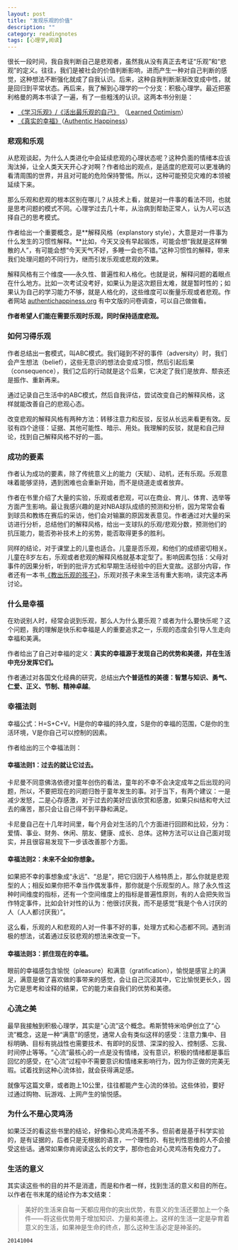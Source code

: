 ```yaml
---
layout: post
title: "发现乐观的价值"
description: ""
category: readingnotes
tags: [心理学,阅读]
---
```


很长一段时间，我自我判断自己是悲观者，虽然我从没有真正去考证“乐观”和“悲观”的定义。往往，我们是被社会的价值判断影响，进而产生一种对自己判断的感觉，这种想法不断强化就成了自我认识。后来，这种自我判断渐渐改变成中性，就是回归到平常状态。再后来，我了解到心理学的一个分支：积极心理学。最近把塞利格曼的两本书读了一遍，有了一些粗浅的认识。这两本书分别是：

+ [《学习乐观》/《活出最乐观的自己》](http://book.douban.com/subject/4934590/) （[Learned Optimism](http://book.douban.com/subject/1759903/)）
+ [《真实的幸福》](http://book.douban.com/subject/4934733/)（[Authentic Happiness](http://book.douban.com/subject/1764467/)）

### 悲观和乐观

从悲观谈起，为什么人类进化中会延续悲观的心理状态呢？这种负面的情绪本应该淘汰掉，让全人类天天开心才对啊？作者给出的观点，是适度的悲观可以更准确的看清周围的世界，并且对可能的危险保持警惕。所以，这种可能预见灾难的本领被延续下来。

那么乐观和悲观的根本区别在哪儿？从技术上看，就是对一件事的看法不同，也就是思考问题的模式不同。心理学过去几十年，从治病到帮助正常人，认为人可以选择自己的思考模式。

作者给出一个重要概念，是**解释风格（explanstory style），大意是对一件事为什么发生的习惯性解释。**比如，今天又没有早起锻炼，可能会想“我就是这样懒散的人”，有可能会想“今天天气不好，多睡一会也不错。”这种习惯性的解释，带来我们处理问题的不同行为，继而引发乐观或悲观的效果。

解释风格有三个维度——永久性、普遍性和人格化。也就是说，解释问题的着眼点在什么地方。比如一次考试没考好，如果认为是这次题目太难，就是暂时性的；如果认为自己的学习能力不够，就是人格化的，这些维度可以衡量乐观或者悲观。作者网站 [authentichappiness.org](http://authentichappiness.org/) 有中文版的问卷调查，可以自己做做看。

**作者希望人们能在需要乐观时乐观，同时保持适度悲观。**

### 如何习得乐观

作者总结出一套模式，叫ABC模式。我们碰到不好的事件（adversity）时，我们会产生想法（belief），这些无意识的想法会变成习惯，然后引起后果（consequence），我们之后的行动就是这个后果，它决定了我们是放弃、颓丧还是振作、重新再来。

通过记录自己生活中的ABC模式，然后自我评估，尝试改变自己的解释风格，这样就能改善自己的悲观心态。

改变悲观的解释风格有两种方法：转移注意力和反驳，反驳从长远来看更有效。反驳有四个途径：证据、其他可能性、暗示、用处。我理解的反驳，就是和自己辩论，找到自己解释风格不好的一面。

### 成功的要素

作者认为成功的要素，除了传统意义上的能力（天赋）、动机，还有乐观。乐观意味着能够坚持，遇到困难也会重新开始，而不是绕道走或者放弃。

作者在书里介绍了大量的实验，乐观或者悲观，可以在商业、育儿、体育、选举等方面产生影响。最让我感兴趣的是对NBA球队成绩的预测和分析，因为常常会看到球员和教练在赛后的采访，他们会对输赢的原因发表意见。作者通过对大量的采访进行分析，总结他们的解释风格，给出一支球队的乐观/悲观分数，预测他们的抗压能力，能否弥补技术上的劣势，能否取得更多的胜利。

同样的结论，对于课堂上的儿童也适合。儿童是否乐观，和他们的成绩密切相关。儿童在8岁左右，乐观或者悲观的解释风格就基本定型了。影响因素包括：父母对事件的因果分析，听到的批评方式和早期生活经验中的巨大变故。这部分内容，作者还有一本书[《教出乐观的孩子》](http://book.douban.com/subject/5299980/)，乐观对孩子未来生活有重大影响，读完这本再讨论。

### 什么是幸福

在劝说别人时，经常会说到乐观，那么人为什么要乐观？或者为什么要快乐呢？这个问题，我的理解是快乐和幸福是人的重要追求之一，乐观的态度会引导人生走向幸福和美满。

作者给出了自己对幸福的定义：**真实的幸福源于发现自己的优势和美德，并在生活中充分发挥它们。**

作者通过对各国文化经典的研究，总结出**六个普适性的美德：智慧与知识、勇气、仁爱、正义、节制、精神卓越**。

### 幸福法则

幸福公式：H=S+C+V。H是你的幸福的持久度，S是你的幸福的范围，C是你的生活环境，V是你自己可以控制的因素。

作者给出的三个幸福法则：

#### 幸福法则1：过去的就让它过去。

卡尼曼不同意佛洛依德对童年创伤的看法，童年的不幸不会决定成年之后出现的问题，所以，不要把现在的问题归咎于童年发生的事。对于当下，有两个建议：一是减少发怒，二是心存感激，对于过去的美好应该欣赏和感激，如果只纠结和夸大过去的痛苦，那只会让自己得不到平静和满足。

卡尼曼自己在十几年时间里，每个月会对生活的几个方面进行回顾和比较，分为：爱情、事业、财务、休闲、朋友、健康、成长、总体。这种方法可以让自己面对现实，并且很容易发现下一步该改善那个方面。

#### 幸福法则2：未来不全如你想象。

如果把不幸的事想象成“永远”、“总是”，把它归因于人格特质上，那么你就是悲观型的人；相反如果你把不幸当作偶发事件，那你就是个乐观型的人。除了永久性这种时间维度的指标，还有一个空间维度上的指标是普遍性原则，有的人会把失败当作特定事件，比如会针对性的认为：他很讨厌我，而不是感觉“我是个令人讨厌的人（人人都讨厌我）”。

这么看，乐观的人和悲观的人对一件事不好的事，处理方式和心态都不同。遇到消极的想法，试着通过反驳悲观的想法来改变一下。

#### 幸福法则3：抓住现在的幸福。

眼前的幸福感包含愉悦（pleasure）和满意（gratification），愉悦是感官上的满足，满意是做了喜欢做的事带来的感觉，会让自己沉浸其中，它比愉悦更长久，因为它是思考和诠释的结果，它的能力来自我们的优势和美德。

### 心流之美

最早我接触到积极心理学，其实是“心流”这个概念。希斯赞特米哈伊创立了“心流”概念，这是一种“满意”的感觉，通常人会有类似这样的感受：注意力集中、目标明确、目标有挑战性也需要技术、有即时的反馈、深深的投入、控制感、忘我、时间停止等等。“心流”最核心的一点是没有情绪，没有意识，积极的情绪都是事后回忆的感受，在“心流”过程中不需要意识和情绪来影响行为，因为你正做的完美无瑕。试着找到这种心流体验，就会获得满足感。

就像写这篇文章，或者跑上10公里，往往都能产生心流的体验。这些体验，要好过通过购物、玩游戏、上网产生的愉悦感。

### 为什么不是心灵鸡汤

如果泛泛的看这些书里的结论，好像和心灵鸡汤差不多。但前者是基于科学实验的，是有证据的，后者只是无根据的语言，一个理性的、有批判性思维的人不会接受这些话。通常如果你肯阅读这么长的文字，那你也会对心灵鸡汤有免疫力了。

### 生活的意义

其实读这些书的目的并不是消遣，而是和作者一样，找到生活的意义和目的所在。以作者在书末尾的结论作为本文结束：

> 美好的生活来自每一天都应用你的突出优势，有意义的生活还要加上一个条件——将这些优势用于增加知识、力量和美德上。这样的生活一定是孕育着意义的生活，如果神是生命的终点，那么这种生活必定是神圣的。

`20141004`